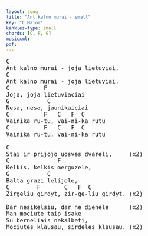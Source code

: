 ```yaml
---
layout: song
title: "Ant kalno murai - small"
key: "C Major"
kankles-type: small
chords: [C, F, G]
musicxml:
pdf:
---
```


<pre style="font-size: 1.1em">
C
Ant kalno murai - joja lietuviai,
C
Ant kalno murai - joja lietuviai,
C          F
Joja, joja lietuviaciai
G           C
Nesa, nesa, jaunikaiciai
C          F   C   F  C  
Vainika ru-tu, vai-ni-ka rutu
C          F   C   F  C  
Vainika ru-tu, vai-ni-ka rutu

C
Stai ir prijojo uosves dvareli,     (x2)
C              F
Kelkis, kelkis merguzele,
G           C
Balta grazi lelijele,
C        F       C   F  C  
Zirgeliu girdyt, zir-ge-liu girdyt. (x2)

Dar nesikelsiu, dar ne dienele      (x2)
Man mociute taip isake
Su berneliais nekalbeti,
Mociutes klausau, sirdeles klausau. (x2)
</pre>
